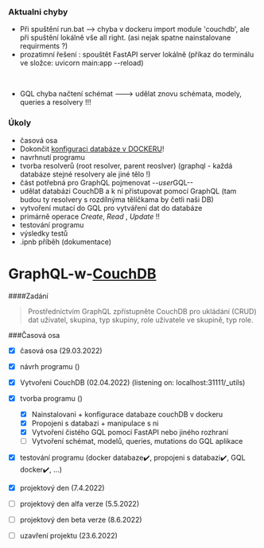 ### Aktualni chyby
- Při spuštění run.bat --> chyba v dockeru import module 'couchdb', ale při spuštění lokálně vše all right. (asi nejak spatne nainstalovane requirments ?)
- prozatimní řešení : spouštět FastAPI server lokálně (příkaz do terminálu ve složce:    uvicorn main:app --reload)<br/>
<br/>

- GQL chyba načtení schémat ---> udělat znovu schémata, modely, queries a resolvery !!!

### Úkoly

- časová osa
- Dokončit [konfiguraci databáze v DOCKERU](https://docs.couchdb.org/en/3.2.0/setup/single-node.html)! 
- navrhnutí programu
- tvorba resolverů (root resolver, parent reoslver) (graphql - každá databáze stejné resolvery ale jiné tělo !)
- část potřebná pro GraphQL pojmenovat --*user*GQL--
- udělat databázi CouchDB a k ní přistupovat pomocí GraphQL (tam budou ty resolvery s rozdílnýma tělíčkama by četli naši DB)
- vytvoření mutací do GQL pro vytváření dat do databáze
- primárně operace *Create*, *Read* , *Update* !!
- testování programu
- výsledky testů
- .ipnb příběh (dokumentace)

# GraphQL-w-[CouchDB](https://github.com/apache/couchdb)

####Zadání
>Prostřednictvím GraphQL zpřístupněte CouchDB pro ukládání (CRUD) dat uživatel, skupina, typ skupiny, role uživatele ve skupině, typ role.

###Časová osa

- [x] časová osa (29.03.2022)
- [x] návrh programu ()
- [x] Vytvořeni CouchDB (02.04.2022) (listening on: localhost:31111/_utils)
- [x] tvorba programu ()
    - [x] Nainstalovani + konfigurace databaze couchDB v dockeru
    - [x] Propojeni s databazi + manipulace s ni
    - [x] Vytvoření čistého GQL pomocí FastAPI nebo jiného rozhraní
    - [ ] Vytvoření schémat, modelů, queries, mutations do GQL aplikace
- [x] testování programu (docker databaze✔️, propojeni s databazi✔️, GQL docker✔️, ...)
- [x] projektový den (7.4.2022)
- [ ] projektový den alfa verze (5.5.2022)
- [ ] projektový den beta verze (8.6.2022)
- [ ] uzavření projektu (23.6.2022)

